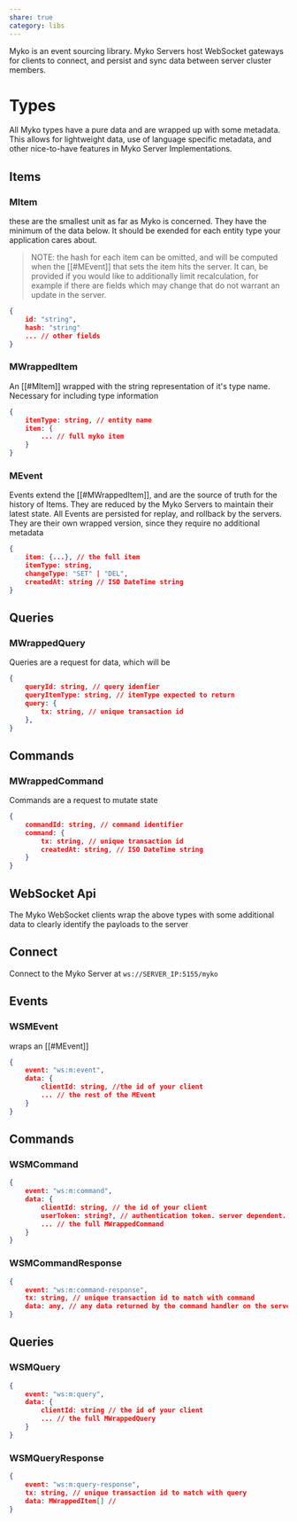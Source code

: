 ```yaml
---
share: true
category: libs
---
```


Myko is an event sourcing library. Myko Servers host WebSocket gateways for clients to connect, and persist and sync data between server cluster members.
# Types

All Myko types have a pure data and are wrapped up with some metadata. This allows for lightweight data, use of language specific metadata, and other nice-to-have features in Myko Server Implementations. 

## Items

### MItem

these are the smallest unit as far as Myko is concerned. They have the minimum of the data below. It should be exended for each entity type your application cares about. 

> NOTE: the hash for each item can be omitted, and will be computed when the [[#MEvent]] that sets the item hits the server. It can, be provided if you would like to additionally limit recalculation, for example if there are fields which may change that do not warrant an update in the server. 

``` JSON
{
	id: "string", 
	hash: "string"
	... // other fields
}
```

### MWrappedItem

An [[#MItem]] wrapped with the string representation of it's type name. Necessary for including type information 

```JSON
{
	itemType: string, // entity name
	item: {
		... // full myko item
	}
}
```

### MEvent

Events extend the [[#MWrappedItem]], and are the source of truth for the history of Items. They are reduced by the Myko Servers to maintain their latest state. All Events are persisted for replay, and rollback by the servers. They are their own wrapped version, since they require no additional metadata

```JSON
{
	item: {...}, // the full item
	itemType: string,
	changeType: "SET" | "DEL",
	createdAt: string // ISO DateTime string
}
```

## Queries

###  MWrappedQuery

Queries are a request for data, which will be 

```JSON
{
	queryId: string, // query idenfier
	queryItemType: string, // itemType expected to return
	query: { 
		tx: string, // unique transaction id
	},
}
```

## Commands

### MWrappedCommand

Commands are a request to mutate state

```JSON
{
	commandId: string, // command identifier 
	command: {
		tx: string, // unique transaction id
		createdAt: string, // ISO DateTime string
	}
}
```



## WebSocket Api

The Myko WebSocket clients wrap the above types with some additional data to clearly identify the payloads to the server

## Connect

Connect to the Myko Server at `ws://SERVER_IP:5155/myko`

## Events

### WSMEvent

wraps an [[#MEvent]]

```JSON
{
	event: "ws:m:event",
	data: {
		clientId: string, //the id of your client
		... // the rest of the MEvent
	}
}
```

## Commands

### WSMCommand    

```JSON
{
	event: "ws:m:command", 
	data: {
		clientId: string, // the id of your client
		userToken: string?, // authentication token. server dependent.
		... // the full MWrappedCommand
	}
}
```

### WSMCommandResponse   

```JSON
{
	event: "ws:m:command-response",
	tx: string, // unique transaction id to match with command
	data: any, // any data returned by the command handler on the server
}
```

## Queries

### WSMQuery   

```JSON
{
	event: "ws:m:query",
	data: {
		clientId: string // the id of your client
		... // the full MWrappedQuery
	}
}
```

### WSMQueryResponse   

```JSON
{
	event: "ws:m:query-response",
	tx: string, // unique transaction id to match with query
	data: MWrappedItem[] // 
}
```